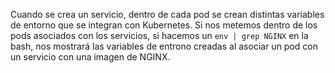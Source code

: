Cuando se crea un servicio, dentro de cada pod se crean distintas variables de entorno que se integran con Kubernetes. 
Si nos metemos dentro de los pods asociados con los servicios, si hacemos un ``env | grep NGINX`` en la bash, nos mostrará las variables de entrono creadas al asociar un pod con un servicio con una imagen de NGINX. 
